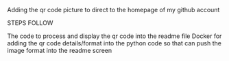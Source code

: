 Adding the qr code picture to direct to the homepage of my github account

STEPS FOLLOW

The code to process and display the qr code into the readme file
Docker for adding the qr code details/format into the python code so that can push the image format into the readme screen

